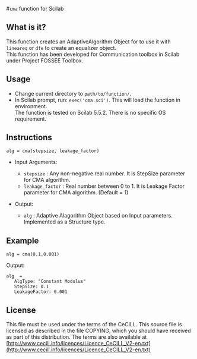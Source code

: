 #`cma` function for Scilab

What is it?
-----------
This function creates an AdaptiveAlgorithm Object for to use it with `lineareq` or `dfe` to create an equalizer object.<br>
    This function has been developed for Communication toolbox in Scilab under Project FOSSEE Toolbox.<br>

Usage
-----
- Change current directory to `path/to/function/`.
- In Scilab prompt, run: `exec('cma.sci')`. This will load the function in environment.<br>
The function is tested on Scilab 5.5.2. There is no specific OS requirement.

Instructions
------------
`alg = cma(stepsize, leakage_factor)`
  - Input Arguments:
    * `stepsize`        :   Any non-negative real number. It is StepSize parameter for CMA algorithm.
    * `leakage_factor`  :   Real number between 0 to 1. It is Leakage Factor parameter for CMA algorithm. (Default = 1)

  - Output:
    * `alg`             :   Adaptive Alagorithm Object based on Input parameters. Implemented as a Structure type.
    
Example
-------
```
alg = cma(0.1,0.001)
```
Output:
```
alg  =
   AlgType: "Constant Modulus"
   StepSize: 0.1
   LeakageFactor: 0.001
```

License
-------
This file must be used under the terms of the CeCILL.
This source file is licensed as described in the file COPYING, which
you should have received as part of this distribution.  The terms
are also available at    
[http://www.cecill.info/licences/Licence_CeCILL_V2-en.txt](http://www.cecill.info/licences/Licence_CeCILL_V2-en.txt)
